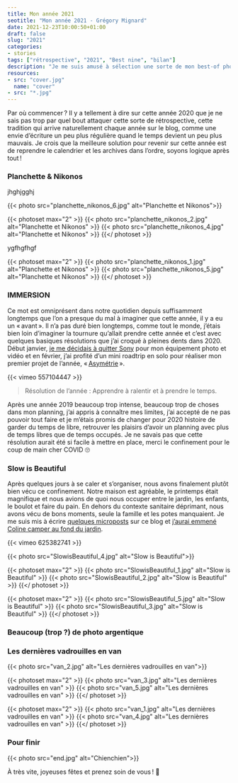 ```yaml
---
title: Mon année 2021
seotitle: "Mon année 2021 - Grégory Mignard"
date: 2021-12-23T10:00:50+01:00
draft: false
slug: "2021"
categories:
- stories
tags: ["rétrospective", "2021", "Best nine", "bilan"]
description: "Je me suis amusé à sélection une sorte de mon best-of photo de l’année avec quelques moments marquants de mon année 2021."
resources:
- src: "cover.jpg"
  name: "cover"
- src: "*.jpg"
---
```


Par où commencer ? Il y a tellement à dire sur cette année 2020 que je ne sais pas trop par quel bout attaquer cette sorte de rétrospective, cette tradition qui arrive naturellement chaque année sur le blog, comme une envie d’écriture un peu plus régulière quand le temps devient un peu plus mauvais. Je crois que la meilleure solution pour revenir sur cette année est de reprendre le calendrier et les archives dans l’ordre, soyons logique après tout !

### Planchette & Nikonos

jhghjgghj

{{< photo src="planchette_nikonos_6.jpg" alt="Planchette et Nikonos">}}

{{< photoset max="2" >}}
  {{< photo src="planchette_nikonos_2.jpg" alt="Planchette et Nikonos" >}}
  {{< photo src="planchette_nikonos_4.jpg" alt="Planchette et Nikonos" >}}
{{</ photoset >}}

ygfhgfhgf

{{< photoset max="2" >}}
  {{< photo src="planchette_nikonos_1.jpg" alt="Planchette et Nikonos" >}}
  {{< photo src="planchette_nikonos_5.jpg" alt="Planchette et Nikonos" >}}
{{</ photoset >}}

### IMMERSION

Ce mot est omniprésent dans notre quotidien depuis suffisamment longtemps que l’on a presque du mal à imaginer que cette année, il y a eu un « avant ». Il n’a pas duré bien longtemps, comme tout le monde, j’étais bien loin d’imaginer la tournure qu’allait prendre cette année et c’est avec quelques basiques résolutions que j’ai croqué à pleines dents dans 2020. Début janvier, [je me décidais à quitter Sony](https://gregorymignard.com/equipement/) pour mon équipement photo et vidéo et en février, j’ai profité d’un mini roadtrip en solo pour réaliser mon premier projet de l’année, « [Asymétrie](https://gregorymignard.com/asymetrie/) ».

<div>
{{< vimeo 557104447 >}}
</div>

> Résolution de l’année : Apprendre à ralentir et à prendre le temps.

Après une année 2019 beaucoup trop intense, beaucoup trop de choses dans mon planning, j’ai appris à connaître mes limites, j’ai accepté de ne pas pouvoir tout faire et je m’étais promis de changer pour 2020 histoire de garder du temps de libre, retrouver les plaisirs d’avoir un planning avec plus de temps libres que de temps occupés.
Je ne savais pas que cette résolution aurait été si facile à mettre en place, merci le confinement pour le coup de main cher COVID 🙄

### Slow is Beautiful

Après quelques jours à se caler et s’organiser, nous avons finalement plutôt bien vécu ce confinement. Notre maison est agréable, le printemps était magnifique et nous avions de quoi nous occuper entre le jardin, les enfants, le boulot et faire du pain. En dehors du contexte sanitaire déprimant, nous avons vécu de bons moments, seule la famille et les potes manquaient. Je me suis mis à écrire [quelques microposts](https://gregorymignard.com/microposts/) sur ce blog et [j’aurai emmené Coline camper au fond du jardin](https://gregorymignard.com/covid-microaventure/).

<div>
{{< vimeo 625382741 >}}
</div>

{{< photo src="SlowisBeautiful_4.jpg" alt="Slow is Beautiful">}}

{{< photoset max="2" >}}
  {{< photo src="SlowisBeautiful_1.jpg" alt="Slow is Beautiful" >}}
  {{< photo src="SlowisBeautiful_2.jpg" alt="Slow is Beautiful" >}}
{{</ photoset >}}

{{< photoset max="2" >}}
  {{< photo src="SlowisBeautiful_5.jpg" alt="Slow is Beautiful" >}}
  {{< photo src="SlowisBeautiful_3.jpg" alt="Slow is Beautiful" >}}
{{</ photoset >}}

### Beaucoup (trop ?) de photo argentique

### Les dernières vadrouilles en van

{{< photo src="van_2.jpg" alt="Les dernières vadrouilles en van">}}

{{< photoset max="2" >}}
  {{< photo src="van_3.jpg" alt="Les dernières vadrouilles en van" >}}
  {{< photo src="van_5.jpg" alt="Les dernières vadrouilles en van" >}}
{{</ photoset >}}

{{< photoset max="2" >}}
  {{< photo src="van_1.jpg" alt="Les dernières vadrouilles en van" >}}
  {{< photo src="van_4.jpg" alt="Les dernières vadrouilles en van" >}}
{{</ photoset >}}


### Pour finir

{{< photo src="end.jpg" alt="Chienchien">}}

À très vite, joyeuses fêtes et prenez soin de vous ! 🤙
